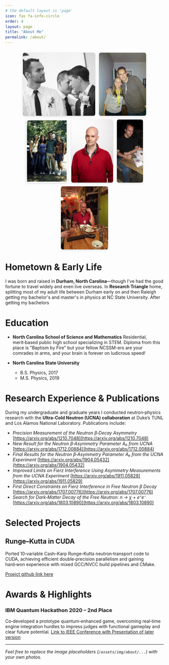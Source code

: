 ```yaml
---
# the default layout is 'page'
icon: fas fa-info-circle
order: 4
layout: page
title: "About Me"
permalink: /about/
---
```


<!-- ===== Styles (leave as-is) ===== -->
<style>
.gallery{display:flex;flex-wrap:wrap;gap:.75rem;justify-content:center;margin:1.5rem 0;}
.gallery img{max-height:200px;height:100%;width:auto;object-fit:contain;border-radius:6px;box-shadow:0 2px 6px rgba(0,0,0,.15);}
</style>

<!-- ===== Replace these five paths ===== -->
<div class="gallery">
  <img src="../assets/img/about/0321_MG_5664-1.jpg" alt="pic1" loading="lazy">
  <img src="../assets/img/about/3627836184426511142.jpeg" alt="pic2" loading="lazy">
  <img src="../assets/img/about/8158374441278797681.jpeg" alt="pic3" loading="lazy">
  <img src="../assets/img/about/13175091418104108592.jpeg" alt="pic4" loading="lazy">
  <img src="../assets/img/about/IMG_0332.jpg" alt="pic5" loading="lazy">
  <img src="../assets/img/about/IMG_1409.jpg" alt="pic5" loading="lazy">
</div>


# Hometown & Early Life

<!--- ![Photo of Durham skyline](../assets/img/about/durham.jpg) -->

I was born and raised in **Durham, North Carolina**—though I've had the good fortune to travel widely and even live overseas. In **Research Triangle** home, splitting most of my adult life between Durham early on and then Raleigh getting my bachelor's and master's in physics at NC State University. After getting my bachelors

# Education

<!--- ![NCSSM campus](/assets/img/about/ncssm.jpg) -->

* **North Carolina School of Science and Mathematics**  Residential, merit‑based public high school specializing in STEM. Diploma from this place is "Baptism by Fire" but your fellow NCSSM-ers are your comrades in arms, and your brain is forever on ludicrous speed!
* **North Carolina State University**

  * B.S. Physics, 2017
  * M.S. Physics, 2019

# Research Experience & Publications

<!--- ![Los Alamos Neutron Science Center](/assets/img/about/lansce.jpg) -->

During my undergraduate and graduate years I conducted neutron‑physics research with the **Ultra‑Cold Neutron (UCNA) collaboration** at Duke’s TUNL and Los Alamos National Laboratory. Publications include:

* *Precision Measurement of the Neutron β‑Decay Asymmetry*
  [https://arxiv.org/abs/1210.7048](https://arxiv.org/abs/1210.7048)
* *New Result for the Neutron β‑Asymmetry Parameter A₀ from UCNA*
  [https://arxiv.org/abs/1712.00884](https://arxiv.org/abs/1712.00884)
* *Final Results for the Neutron β‑Asymmetry Parameter A₀ from the UCNA Experiment*
  [https://arxiv.org/abs/1904.05432](https://arxiv.org/abs/1904.05432)
* *Improved Limits on Fierz Interference Using Asymmetry Measurements from the UCNA Experiment*
  [https://arxiv.org/abs/1911.05829](https://arxiv.org/abs/1911.05829)
* *First Direct Constraints on Fierz Interference in Free Neutron β Decay*
  [https://arxiv.org/abs/1707.00776](https://arxiv.org/abs/1707.00776)
* *Search for Dark‑Matter Decay of the Free Neutron: n → χ + e⁺e⁻*
  [https://arxiv.org/abs/1803.10890](https://arxiv.org/abs/1803.10890)

# Selected Projects

<!--- ![GPU computation visual](/assets/img/about/cuda.jpg) -->

## Runge–Kutta in CUDA

Ported 10‑variable Cash–Karp Runge–Kutta neutron‑transport code to CUDA, achieving efficient double‑precision parallelism and gaining hard‑won experience with mixed GCC/NVCC build pipelines and CMake.

[Proejct github link here](https://github.com/NCSUNuclearPhysics/CUDA_UCN_SPIN)
# Awards & Highlights


<!--- ![IBM Q Hackathon](/assets/img/about/ibm_q.jpg) -->
### IBM Quantum Hackathon 2020 – **2nd Place**

Co‑developed a prototype quantum‑enhanced game, overcoming real‑time engine integration hurdles to impress judges with functional gameplay and clear future potential.
[Link to IEEE Conference with Presentation of later version](https://ed.quantum.ieee.org/2020/11/) 



---

*Feel free to replace the image placeholders (`/assets/img/about/...`) with your own photos.*
